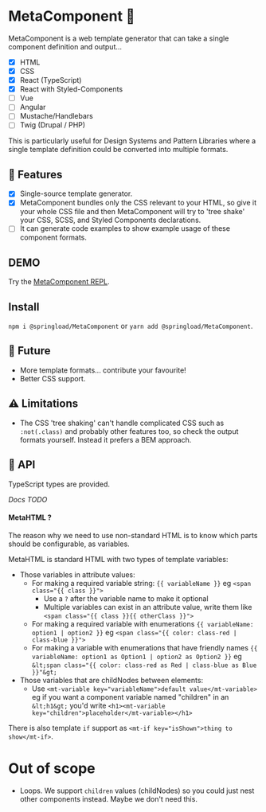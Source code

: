 # MetaComponent 🦚

MetaComponent is a web template generator that can take a single component definition and output...

- [x] HTML
- [x] CSS
- [x] React (TypeScript)
- [x] React with Styled-Components
- [ ] Vue
- [ ] Angular
- [ ] Mustache/Handlebars
- [ ] Twig (Drupal / PHP)

This is particularly useful for Design Systems and Pattern Libraries where a single template definition could be converted into multiple formats.

## :gift: Features

- [x] Single-source template generator.
- [x] MetaComponent bundles only the CSS relevant to your HTML, so give it your whole CSS file and then MetaComponent will try to 'tree shake' your CSS, SCSS, and Styled Components declarations.
- [ ] It can generate code examples to show example usage of these component formats.

## DEMO

Try the [MetaComponent REPL](https://springload.github.io/metacomponent).

## Install

`npm i @springload/MetaComponent` or `yarn add @springload/MetaComponent`.

## :crystal_ball: Future

- More template formats... contribute your favourite!
- Better CSS support.

## :warning: Limitations

- The CSS 'tree shaking' can't handle complicated CSS such as `:not(.class)` and probably other features too, so check the output formats yourself. Instead it prefers a BEM approach.

## :satellite: API

TypeScript types are provided.

_Docs TODO_

#### MetaHTML ?

The reason why we need to use non-standard HTML is to know which parts should be configurable, as variables.

MetaHTML is standard HTML with two types of template variables:

- Those variables in attribute values:
  - For making a required variable string: `{{ variableName }}` eg `<span class="{{ class }}">`
    - Use a `?` after the variable name to make it optional
    - Multiple variables can exist in an attribute value, write them like `<span class="{{ class }}{{ otherClass }}">`
  - For making a required variable with enumerations `{{ variableName: option1 | option2 }}` eg `<span class="{{ color: class-red | class-blue }}">`
  - For making a variable with enumerations that have friendly names `{{ variableName: option1 as Option1 | option2 as Option2 }}` eg `&lt;span class="{{ color: class-red as Red | class-blue as Blue }}"&gt;`
- Those variables that are childNodes between elements:
  - Use `<mt-variable key="variableName">default value</mt-variable>` eg if you want a component variable named "children" in an `&lt;h1&gt;` you'd write `<h1><mt-variable key="children">placeholder</mt-variable></h1>`

There is also template `if` support as `<mt-if key="isShown">thing to show</mt-if>`.

# Out of scope

- Loops. We support `children` values (childNodes) so you could just nest other components instead. Maybe we don't need this.
